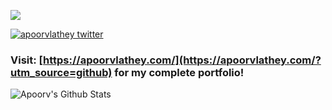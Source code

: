 [![](./header.png)](https://apoorvlathey.com/?utm_source=github)
<p>
  <a href="https://twitter.com/apoorvlathey" target="blank"><img src="https://img.shields.io/twitter/follow/apoorvlathey?logo=twitter&style=for-the-badge" alt="apoorvlathey twitter" /></a>
</p>

### Visit: [https://apoorvlathey.com/](https://apoorvlathey.com/?utm_source=github) for my complete portfolio!

<p>
  <img src="https://github-readme-stats.vercel.app/api?username=apoorvlathey&count_private=true&show_icons=true&theme=radical&bg_color=0,0f0c29,302b63,24243e" alt="Apoorv's Github Stats" />
</p>
